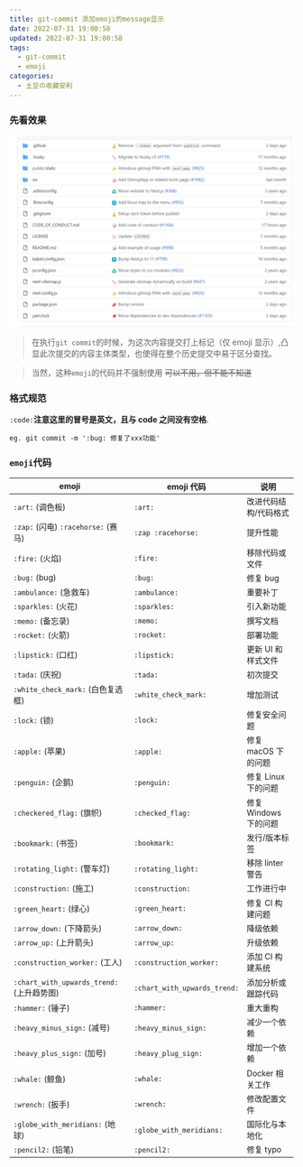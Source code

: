 ```yaml
---
title: git-commit 添加emoji的message显示
date: 2022-07-31 19:00:58
updated: 2022-07-31 19:00:58
tags:
  - git-commit
  - emoji
categories:
  - 土豆の收藏安利
---
```


### 先看效果

[![git-commit-emoji-p1](/images/posts/git-commit-emoji/p1.png)](/images/posts/git-commit-emoji/p1.png)

<!-- more -->

> 在执行`git commit`的时候，为这次内容提交打上标记（仅 emoji 显示）,凸显此次提交的内容主体类型，也使得在整个历史提交中易于区分查找。

> 当然，这种`emoji`的代码并不强制使用 ~~可以不用，但不能不知道~~

### 格式规范

`:code:`**注意这里的冒号是英文，且与 code 之间没有空格**.

`eg. git commit -m ':bug: 修复了xxx功能'`

### `emoji`代码

| emoji                                     | emoji 代码                   | 说明                  |
| ----------------------------------------- | ---------------------------- | --------------------- |
| `:art:` (调色板)                          | `:art:`                      | 改进代码结构/代码格式 |
| `:zap:` (闪电) `:racehorse:` (赛马)       | `:zap :racehorse:`           | 提升性能              |
| `:fire:` (火焰)                           | `:fire:`                     | 移除代码或文件        |
| `:bug:` (bug)                             | `:bug:`                      | 修复 bug              |
| `:ambulance:` (急救车)                    | `:ambulance:`                | 重要补丁              |
| `:sparkles:` (火花)                       | `:sparkles:`                 | 引入新功能            |
| `:memo:` (备忘录)                         | `:memo:`                     | 撰写文档              |
| `:rocket:` (火箭)                         | `:rocket:`                   | 部署功能              |
| `:lipstick:` (口红)                       | `:lipstick:`                 | 更新 UI 和样式文件    |
| `:tada:` (庆祝)                           | `:tada:`                     | 初次提交              |
| `:white_check_mark:` (白色复选框)         | `:white_check_mark:`         | 增加测试              |
| `:lock:` (锁)                             | `:lock:`                     | 修复安全问题          |
| `:apple:` (苹果)                          | `:apple:`                    | 修复 macOS 下的问题   |
| `:penguin:` (企鹅)                        | `:penguin:`                  | 修复 Linux 下的问题   |
| `:checkered_flag:` (旗帜)                 | `:checked_flag:`             | 修复 Windows 下的问题 |
| `:bookmark:` (书签)                       | `:bookmark:`                 | 发行/版本标签         |
| `:rotating_light:` (警车灯)               | `:rotating_light:`           | 移除 linter 警告      |
| `:construction:` (施工)                   | `:construction:`             | 工作进行中            |
| `:green_heart:` (绿心)                    | `:green_heart:`              | 修复 CI 构建问题      |
| `:arrow_down:` (下降箭头)                 | `:arrow_down:`               | 降级依赖              |
| `:arrow_up:` (上升箭头)                   | `:arrow_up:`                 | 升级依赖              |
| `:construction_worker:` (工人)            | `:construction_worker:`      | 添加 CI 构建系统      |
| `:chart_with_upwards_trend:` (上升趋势图) | `:chart_with_upwards_trend:` | 添加分析或跟踪代码    |
| `:hammer:` (锤子)                         | `:hammer:`                   | 重大重构              |
| `:heavy_minus_sign:` (减号)               | `:heavy_minus_sign:`         | 减少一个依赖          |
| `:heavy_plus_sign:` (加号)                | `:heavy_plug_sign:`          | 增加一个依赖          |
| `:whale:` (鲸鱼)                          | `:whale:`                    | Docker 相关工作       |
| `:wrench:` (扳手)                         | `:wrench:`                   | 修改配置文件          |
| `:globe_with_meridians:` (地球)           | `:globe_with_meridians:`     | 国际化与本地化        |
| `:pencil2:` (铅笔)                        | `:pencil2:`                  | 修复 typo             |
